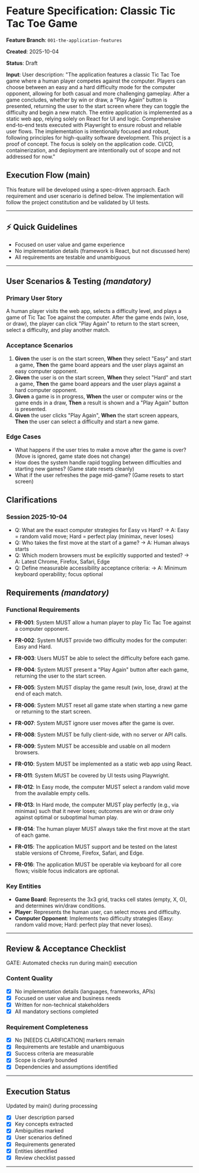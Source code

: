 

# Feature Specification: Classic Tic Tac Toe Game

**Feature Branch**: `001-the-application-features`

**Created**: 2025-10-04

**Status**: Draft

**Input**: User description: "The application features a classic Tic Tac Toe game where a human player competes against the computer. Players can choose between an easy and a hard difficulty mode for the computer opponent, allowing for both casual and more challenging gameplay. After a game concludes, whether by win or draw, a “Play Again” button is presented, returning the user to the start screen where they can toggle the difficulty and begin a new match. The entire application is implemented as a static web app, relying solely on React for UI and logic. Comprehensive end-to-end tests executed with Playwright to ensure robust and reliable user flows. The implementation is intentionally focused and robust, following principles for high-quality software development. This project is a proof of concept. The focus is solely on the application code. CI/CD, containerization, and deployment are intentionally out of scope and not addressed for now."



## Execution Flow (main)

This feature will be developed using a spec-driven approach. Each requirement and user scenario is defined below. The implementation will follow the project constitution and be validated by UI tests.

---



## ⚡ Quick Guidelines

- Focused on user value and game experience
- No implementation details (framework is React, but not discussed here)
- All requirements are testable and unambiguous

---


## User Scenarios & Testing *(mandatory)*

### Primary User Story

A human player visits the web app, selects a difficulty level, and plays a game of Tic Tac Toe against the computer. After the game ends (win, lose, or draw), the player can click "Play Again" to return to the start screen, select a difficulty, and play another match.


### Acceptance Scenarios

1. **Given** the user is on the start screen, **When** they select "Easy" and start a game, **Then** the game board appears and the user plays against an easy computer opponent.
2. **Given** the user is on the start screen, **When** they select "Hard" and start a game, **Then** the game board appears and the user plays against a hard computer opponent.
3. **Given** a game is in progress, **When** the user or computer wins or the game ends in a draw, **Then** a result is shown and a "Play Again" button is presented.
4. **Given** the user clicks "Play Again", **When** the start screen appears, **Then** the user can select a difficulty and start a new game.


### Edge Cases

- What happens if the user tries to make a move after the game is over? (Move is ignored, game state does not change)
- How does the system handle rapid toggling between difficulties and starting new games? (Game state resets cleanly)
- What if the user refreshes the page mid-game? (Game resets to start screen)


## Clarifications

### Session 2025-10-04

- Q: What are the exact computer strategies for Easy vs Hard? → A: Easy = random valid move; Hard = perfect play (minimax, never loses)
- Q: Who takes the first move at the start of a game? → A: Human always starts
- Q: Which modern browsers must be explicitly supported and tested? → A: Latest Chrome, Firefox, Safari, Edge
- Q: Define measurable accessibility acceptance criteria: → A: Minimum keyboard operability; focus optional



## Requirements *(mandatory)*

### Functional Requirements

- **FR-001**: System MUST allow a human player to play Tic Tac Toe against a computer opponent.
- **FR-002**: System MUST provide two difficulty modes for the computer: Easy and Hard.
- **FR-003**: Users MUST be able to select the difficulty before each game.
- **FR-004**: System MUST present a "Play Again" button after each game, returning the user to the start screen.
- **FR-005**: System MUST display the game result (win, lose, draw) at the end of each match.
- **FR-006**: System MUST reset all game state when starting a new game or returning to the start screen.
- **FR-007**: System MUST ignore user moves after the game is over.
- **FR-008**: System MUST be fully client-side, with no server or API calls.
- **FR-009**: System MUST be accessible and usable on all modern browsers.
- **FR-010**: System MUST be implemented as a static web app using React.
- **FR-011**: System MUST be covered by UI tests using Playwright.

- **FR-012**: In Easy mode, the computer MUST select a random valid move from the available empty cells.
- **FR-013**: In Hard mode, the computer MUST play perfectly (e.g., via minimax) such that it never loses; outcomes are win or draw only against optimal or suboptimal human play.
- **FR-014**: The human player MUST always take the first move at the start of each game.
- **FR-015**: The application MUST support and be tested on the latest stable versions of Chrome, Firefox, Safari, and Edge.
- **FR-016**: The application MUST be operable via keyboard for all core flows; visible focus indicators are optional.


### Key Entities

- **Game Board**: Represents the 3x3 grid, tracks cell states (empty, X, O), and determines win/draw conditions.
- **Player**: Represents the human user, can select moves and difficulty.
- **Computer Opponent**: Implements two difficulty strategies (Easy: random valid move; Hard: perfect play that never loses).

---



## Review & Acceptance Checklist

GATE: Automated checks run during main() execution

### Content Quality

- [x] No implementation details (languages, frameworks, APIs)
- [x] Focused on user value and business needs
- [x] Written for non-technical stakeholders
- [x] All mandatory sections completed

### Requirement Completeness

- [x] No [NEEDS CLARIFICATION] markers remain
- [x] Requirements are testable and unambiguous
- [x] Success criteria are measurable
- [x] Scope is clearly bounded
- [x] Dependencies and assumptions identified

---



## Execution Status

Updated by main() during processing

- [x] User description parsed
- [x] Key concepts extracted
- [x] Ambiguities marked
- [x] User scenarios defined
- [x] Requirements generated
- [x] Entities identified
- [x] Review checklist passed

---
